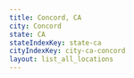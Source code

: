 ```yaml
---
title: Concord, CA
city: Concord
state: CA
stateIndexKey: state-ca
cityIndexKey: city-ca-concord
layout: list_all_locations
---
```

